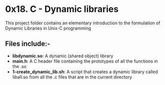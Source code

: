 # 0x18. C - Dynamic libraries

This project folder contains an elementary introduction to the formulation of Dynamic Libraries in Unix-C programming

## Files include:-

- **libdynamic.so**: A dynamic (shared object) library
- **main.h**: A C header file containing the prototypes of all the functions in the .so
- **1-create_dynamic_lib.sh**: A script that creates a dynamic library called liball.so from all the .c files that are in the current directory

